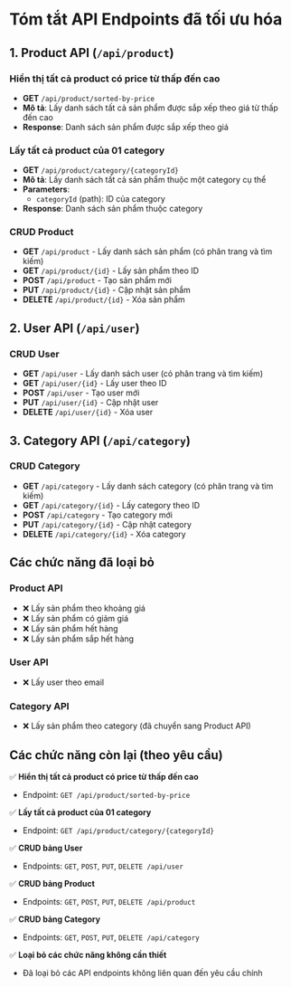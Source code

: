# Tóm tắt API Endpoints đã tối ưu hóa

## 1. Product API (`/api/product`)

### Hiển thị tất cả product có price từ thấp đến cao
- **GET** `/api/product/sorted-by-price`
- **Mô tả**: Lấy danh sách tất cả sản phẩm được sắp xếp theo giá từ thấp đến cao
- **Response**: Danh sách sản phẩm được sắp xếp theo giá

### Lấy tất cả product của 01 category
- **GET** `/api/product/category/{categoryId}`
- **Mô tả**: Lấy danh sách tất cả sản phẩm thuộc một category cụ thể
- **Parameters**: 
  - `categoryId` (path): ID của category
- **Response**: Danh sách sản phẩm thuộc category

### CRUD Product
- **GET** `/api/product` - Lấy danh sách sản phẩm (có phân trang và tìm kiếm)
- **GET** `/api/product/{id}` - Lấy sản phẩm theo ID
- **POST** `/api/product` - Tạo sản phẩm mới
- **PUT** `/api/product/{id}` - Cập nhật sản phẩm
- **DELETE** `/api/product/{id}` - Xóa sản phẩm

## 2. User API (`/api/user`)

### CRUD User
- **GET** `/api/user` - Lấy danh sách user (có phân trang và tìm kiếm)
- **GET** `/api/user/{id}` - Lấy user theo ID
- **POST** `/api/user` - Tạo user mới
- **PUT** `/api/user/{id}` - Cập nhật user
- **DELETE** `/api/user/{id}` - Xóa user

## 3. Category API (`/api/category`)

### CRUD Category
- **GET** `/api/category` - Lấy danh sách category (có phân trang và tìm kiếm)
- **GET** `/api/category/{id}` - Lấy category theo ID
- **POST** `/api/category` - Tạo category mới
- **PUT** `/api/category/{id}` - Cập nhật category
- **DELETE** `/api/category/{id}` - Xóa category

## Các chức năng đã loại bỏ

### Product API
- ❌ Lấy sản phẩm theo khoảng giá
- ❌ Lấy sản phẩm có giảm giá
- ❌ Lấy sản phẩm hết hàng
- ❌ Lấy sản phẩm sắp hết hàng

### User API
- ❌ Lấy user theo email

### Category API
- ❌ Lấy sản phẩm theo category (đã chuyển sang Product API)

## Các chức năng còn lại (theo yêu cầu)

✅ **Hiển thị tất cả product có price từ thấp đến cao**
- Endpoint: `GET /api/product/sorted-by-price`

✅ **Lấy tất cả product của 01 category**
- Endpoint: `GET /api/product/category/{categoryId}`

✅ **CRUD bảng User**
- Endpoints: `GET`, `POST`, `PUT`, `DELETE /api/user`

✅ **CRUD bảng Product**
- Endpoints: `GET`, `POST`, `PUT`, `DELETE /api/product`

✅ **CRUD bảng Category**
- Endpoints: `GET`, `POST`, `PUT`, `DELETE /api/category`

✅ **Loại bỏ các chức năng không cần thiết**
- Đã loại bỏ các API endpoints không liên quan đến yêu cầu chính
